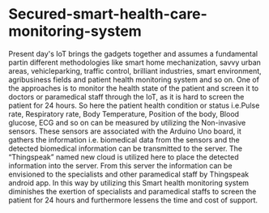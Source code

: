 # Secured-smart-health-care-monitoring-system
Present day's IoT brings the gadgets together and assumes a fundamental partin different methodologies like smart home mechanization, savvy urban areas, vehicleparking, traffic control, brilliant industries, smart environment, agribusiness fields and patient health monitoring system and so on. One of the approaches is to monitor the health state of the patient and screen it to doctors or paramedical staff through the IoT, as it is hard to screen the patient for 24 hours. So here the patient health condition or status i.e.Pulse rate, Respiratory rate, Body Temperature, Position of the body, Blood glucose, ECG and so on can be measured by utilizing the Non-invasive sensors. These sensors are associated with the Arduino Uno board, it gathers the information i.e. biomedical data from the sensors and the detected biomedical information can be transmitted to the server. The “Thingspeak” named new cloud is utilized here to place the detected information into the server. From this server the information can be envisioned to the specialists and other paramedical staff by Thingspeak android app. In this way by utilizing this Smart health monitoring system diminishes the exertion of specialists and paramedical staffs to screen the patient for 24 hours and furthermore lessens the time and cost of support. 
